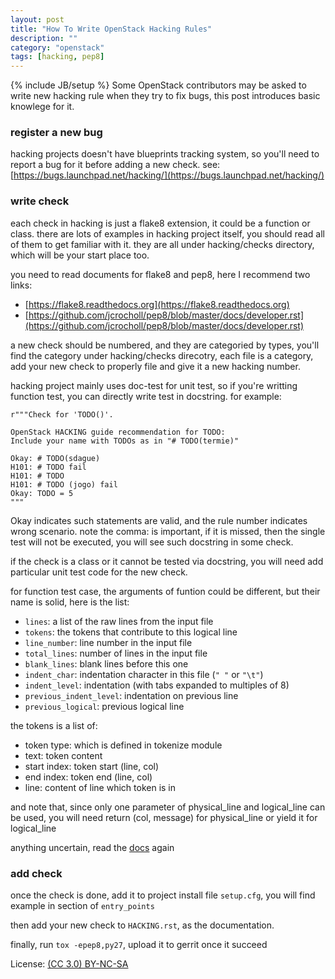 ```yaml
---
layout: post
title: "How To Write OpenStack Hacking Rules"
description: ""
category: "openstack"
tags: [hacking, pep8]
---
```

{% include JB/setup %}
Some OpenStack contributors may be asked to write new hacking rule when they try to fix bugs, this post introduces basic knowlege for it.

### register a new bug

hacking projects doesn't have blueprints tracking system, so you'll need to report a bug for it before adding a new check. see: [https://bugs.launchpad.net/hacking/](https://bugs.launchpad.net/hacking/)

### write check

each check in hacking is just a flake8 extension, it could be a function or class. there are lots of examples in hacking project itself, you should read all of them to get familiar with it. they are all under hacking/checks directory, which will be your start place too.

you need to read documents for flake8 and pep8, here I recommend two links:

* [https://flake8.readthedocs.org](https://flake8.readthedocs.org)
* [https://github.com/jcrocholl/pep8/blob/master/docs/developer.rst](https://github.com/jcrocholl/pep8/blob/master/docs/developer.rst)

a new check should be numbered, and they are categoried by types, you'll find the category under hacking/checks direcotry, each file is a category, add your new check to properly file and give it a new hacking number.

hacking project mainly uses doc-test for unit test, so if you're writting function test, you can directly write test in docstring. for example:

~~~
r"""Check for 'TODO()'.

OpenStack HACKING guide recommendation for TODO:
Include your name with TODOs as in "# TODO(termie)"

Okay: # TODO(sdague)
H101: # TODO fail
H101: # TODO
H101: # TODO (jogo) fail
Okay: TODO = 5
"""
~~~

Okay indicates such statements are valid, and the rule number indicates wrong scenario. note the comma: is important, if it is missed, then the single test will not be executed, you will see such docstring in some check.

if the check is a class or it cannot be tested via docstring, you will need add particular unit test code for the new check.

for function test case, the arguments of funtion could be different, but their name is solid, here is the list:

* ``lines``: a list of the raw lines from the input file
* ``tokens``: the tokens that contribute to this logical line
* ``line_number``: line number in the input file
* ``total_lines``: number of lines in the input file
* ``blank_lines``: blank lines before this one
* ``indent_char``: indentation character in this file (``" "`` or ``"\t"``)
* ``indent_level``: indentation (with tabs expanded to multiples of 8)
* ``previous_indent_level``: indentation on previous line
* ``previous_logical``: previous logical line

the tokens is a list of:

* token type: which is defined in tokenize module
* text: token content
* start index: token start (line, col)
* end index: token end (line, col)
* line: content of line which token is in

and note that, since only one parameter of physical_line and logical_line can be used, you will need return (col, message) for physical_line or yield it for logical_line

anything uncertain, read the [docs](https://github.com/jcrocholl/pep8/blob/master/docs/developer.rst) again

### add check

once the check is done, add it to project install file ``setup.cfg``, you will find example in section of ``entry_points``

then add your new check to ``HACKING.rst``, as the documentation.

finally, run ``tox -epep8,py27``, upload it to gerrit once it succeed


License: [(CC 3.0) BY-NC-SA](http://creativecommons.org/licenses/by-nc-sa/3.0/)
